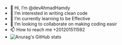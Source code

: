- 👋 Hi, I’m @devAhmadHamdy
- 👀 I’m interested in writing clean code
- 🌱 I’m currently learning to be Effective 
- 💞️ I’m looking to collaborate on making coding easir 
- 📫 How to reach me +201201511592
- ![Anurag's GitHub stats](https://github-readme-stats.vercel.app/api?username=devAhmadHamdy&theme=dark&show_icons=true)


<!---
devAhmadHamdy/devAhmadHamdy is a ✨ special ✨ repository because its `README.md` (this file) appears on your GitHub profile.
You can click the Preview link to take a look at your changes.
--->
